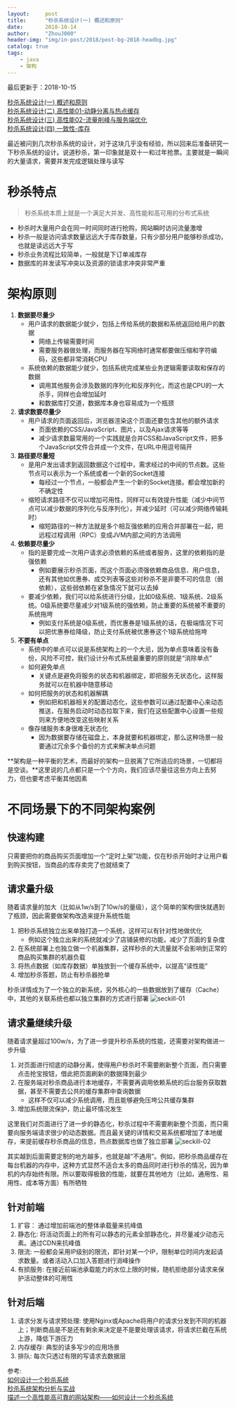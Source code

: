 ```yaml
---
layout:     post
title:      "秒杀系统设计(一) 概述和原则"
date:       2018-10-14
author:     "ZhouJ000"
header-img: "img/in-post/2018/post-bg-2018-headbg.jpg"
catalog: true
tags:
    - java
    - 架构
--- 
```


<font id="last-updated">最后更新于：2018-10-15</font>

[秒杀系统设计(一) 概述和原则](https://zhouj000.github.io/2018/10/14/SecKill-System-1)  
[秒杀系统设计(二) 高性能01-动静分离与热点缓存](https://zhouj000.github.io/2018/10/15/SecKill-System-2)  
[秒杀系统设计(三) 高性能02-流量削峰与服务端优化](https://zhouj000.github.io/2018/10/16/SecKill-System-3)  
[秒杀系统设计(四) 一致性-库存](https://zhouj000.github.io/2018/10/18/SecKill-System-4)  



最近被问到几次秒杀系统的设计，对于这块几乎没有经验，所以回来后准备研究一下秒杀系统的设计。说道秒杀，第一印象就是双十一和过年抢票。主要就是一瞬间的大量请求，需要并发完成逻辑处理与读写

# 秒杀特点

> 秒杀系统本质上就是一个满足大并发、高性能和高可用的分布式系统

+ 秒杀时大量用户会在同一时间同时进行抢购，网站瞬时访问流量激增
+ 秒杀一般是访问请求数量远远大于库存数量，只有少部分用户能够秒杀成功，也就是读远远大于写
+ 秒杀业务流程比较简单，一般就是下订单减库存
+ 数据库的并发读写冲突以及资源的锁请求冲突非常严重



# 架构原则

1. **数据要尽量少**
	+ 用户请求的数据能少就少，包括上传给系统的数据和系统返回给用户的数据
		- 网络上传输需要时间
		- 需要服务器做处理，而服务器在写网络时通常都要做压缩和字符编码，这些都非常消耗CPU
	+ 系统依赖的数据能少就少，包括系统完成某些业务逻辑需要读取和保存的数据
		- 调用其他服务会涉及数据的序列化和反序列化，而这也是CPU的一大杀手，同样也会增加延时
		- 和数据库打交道，数据库本身也容易成为一个瓶颈
2. **请求数要尽量少**
	+ 用户请求的页面返回后，浏览器渲染这个页面还要包含其他的额外请求
		- 页面依赖的CSS/JavaScript、图片，以及Ajax请求等等
		- 减少请求数最常用的一个实践就是合并CSS和JavaScript文件，把多个JavaScript文件合并成一个文件，在URL中用逗号隔开
3. **路径要尽量短**
	+ 是用户发出请求到返回数据这个过程中，需求经过的中间的节点数。这些节点可以表示为一个系统或者一个新的Socket连接
		- 每经过一个节点，一般都会产生一个新的Socket连接。都会增加新的不确定性
	+ 缩短请求路径不仅可以增加可用性，同样可以有效提升性能（减少中间节点可以减少数据的序列化与反序列化），并减少延时（可以减少网络传输耗时）
		- 缩短路径的一种方法就是多个相互强依赖的应用合并部署在一起，把远程过程调用（RPC）变成JVM内部之间的方法调用
4. **依赖要尽量少**
	+ 指的是要完成一次用户请求必须依赖的系统或者服务，这里的依赖指的是强依赖
		- 例如要展示秒杀页面，而这个页面必须强依赖商品信息、用户信息，还有其他如优惠券、成交列表等这些对秒杀不是非要不可的信息（弱依赖），这些弱依赖在紧急情况下就可以去掉
	+ 要减少依赖，我们可以给系统进行分级，比如0级系统、1级系统、2级系统。0级系统要尽量减少对1级系统的强依赖，防止重要的系统被不重要的系统拖垮
		- 例如支付系统是0级系统，而优惠券是1级系统的话，在极端情况下可以把优惠券给降级，防止支付系统被优惠券这个1级系统给拖垮
5. **不要有单点**
	+ 系统中的单点可以说是系统架构上的一个大忌，因为单点意味着没有备份，风险不可控，我们设计分布式系统最重要的原则就是“消除单点”
	+ 如何避免单点
		- 关键点是避免将服务的状态和机器绑定，即把服务无状态化，这样服务就可以在机器中随意移动
	+ 如何把服务的状态和机器解耦
		- 例如把和机器相关的配置动态化，这些参数可以通过配置中心来动态推送，在服务启动时动态拉取下来，我们在这些配置中心设置一些规则来方便地改变这些映射关系
	+ 像存储服务本身很难无状态化
		- 因为数据要存储在磁盘上，本身就要和机器绑定，那么这种场景一般要通过冗余多个备份的方式来解决单点问题
	
**架构是一种平衡的艺术，而最好的架构一旦脱离了它所适应的场景，一切都将是空谈。**这里说的几点都只是一个个方向，我们应该尽量往这些方向上去努力，但也要考虑平衡其他因素	



# 不同场景下的不同架构案例

## 快速构建

只需要把你的商品购买页面增加一个“定时上架”功能，仅在秒杀开始时才让用户看到购买按钮，当商品的库存卖完了也就结束了

## 请求量升级

随着请求量的加大（比如从1w/s到了10w/s的量级），这个简单的架构很快就遇到了瓶颈，因此需要做架构改造来提升系统性能

1. 把秒杀系统独立出来单独打造一个系统，这样可以有针对性地做优化
	+ 例如这个独立出来的系统就减少了店铺装修的功能，减少了页面的复杂度
2. 在系统部署上也独立做一个机器集群，这样秒杀的大流量就不会影响到正常的商品购买集群的机器负载
3. 将热点数据（如库存数据）单独放到一个缓存系统中，以提高“读性能”
4. 增加秒杀答题，防止有秒杀器抢单

秒杀详情成为了一个独立的新系统，另外核心的一些数据放到了缓存（Cache）中，其他的关联系统也都以独立集群的方式进行部署
![seckill-01](/img/in-post/2018/10/seckill-01.jpg)

## 请求量继续升级

随着请求量超过100w/s，为了进一步提升秒杀系统的性能，还需要对架构做进一步升级

1. 对页面进行彻底的动静分离，使得用户秒杀时不需要刷新整个页面，而只需要点击抢宝按钮，借此把页面刷新的数据降到最少
2. 在服务端对秒杀商品进行本地缓存，不需要再调用依赖系统的后台服务获取数据，甚至不需要去公共的缓存集群中查询数据
	+ 这样不仅可以减少系统调用，而且能够避免压垮公共缓存集群
3. 增加系统限流保护，防止最坏情况发生

这里我们对页面进行了进一步的静态化，秒杀过程中不需要刷新整个页面，而只需要向服务端请求很少的动态数据。而且最关键的详情和交易系统都增加了本地缓存，来提前缓存秒杀商品的信息，热点数据库也做了独立部署
![seckill-02](/img/in-post/2018/10/seckill-02.jpg)

其实越到后面需要定制的地方越多，也就是越“不通用”。例如，把秒杀商品缓存在每台机器的内存中，这种方式显然不适合太多的商品同时进行秒杀的情况，因为单机的内存始终有限。所以要取得极致的性能，就要在其他地方（比如，通用性、易用性、成本等方面）有所牺牲

## 针对前端 

1. 扩容： 通过增加前端池的整体承载量来抗峰值  
2. 静态化: 将活动页面上的所有可以静态的元素全部静态化，并尽量减少动态元素。通过CDN来抗峰值  
3. 限流: 一般都会采用IP级别的限流，即针对某一个IP，限制单位时间内发起请求数量。或者活动入口加入答题进行消峰操作  
4. 有损服务: 在接近前端池承载能力的水位上限的时候，随机拒绝部分请求来保护活动整体的可用性  

## 针对后端

1. 请求分发与请求预处理: 使用Nginx或Apache将用户的请求分发到不同的机器上；判断商品是不是还有剩余来决定是不是要处理该请求，将请求拦截在系统上游，降低下游压力
2. 内存缓存: 典型的读多写少的应用场景
3. 排队: 每次只透过有限的写请求去数据层
	

参考:  
[如何设计一个秒杀系统](https://time.geekbang.org/column/intro/127)  
[秒杀系统架构分析与实战](https://www.cnblogs.com/andy-zhou/p/5364136.html)  
[描述一个高性能高可靠的网站架构——如何设计一个秒杀系统](https://www.cnblogs.com/sunshineliulu/p/7598969.html)  

